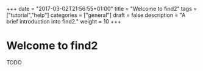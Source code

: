+++
date = "2017-03-02T21:56:55+01:00"
title = "Welcome to find2"
tags = ["tutorial","help"]
categories = ["general"]
draft = false
description = "A brief introduction into find2."
weight = 10
+++

# Welcome to find2

TODO
